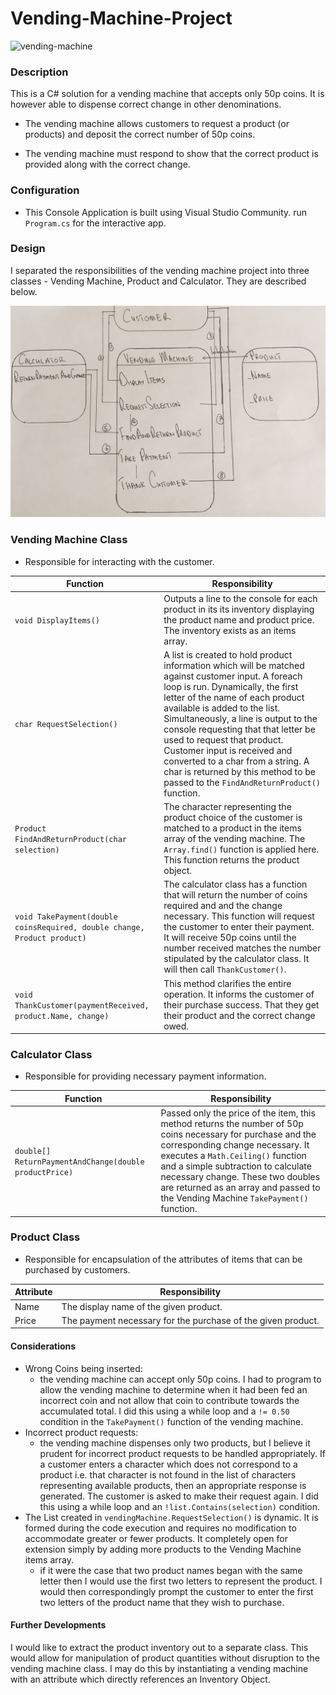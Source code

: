 # Vending-Machine-Project

![vending-machine](https://media.licdn.com/mpr/mpr/p/3/005/093/1c1/3d3c719.jpg)

### Description
This is a C# solution for a vending machine that accepts only 50p coins. It is however able to dispense correct change in other denominations.

- The vending machine allows customers to request a product (or products) and deposit the correct number of 50p coins.

- The vending machine must respond to show that the correct product is provided along with the correct change.

### Configuration
- This Console Application is built using Visual Studio Community.
run `Program.cs` for the interactive app.

### Design
I separated the responsibilities of the vending machine project into three classes - Vending Machine, Product and Calculator. They are described below.

![classdiagram](images/classdiagram.jpg)

### Vending Machine Class
* Responsible for interacting with the customer.

| Function  | Responsibility |
| ------ | ----------- |
| `void DisplayItems()` | Outputs a line to the console for each product in its its inventory displaying the product name and product price. The inventory exists as an items array. |
| `char RequestSelection()` | A list is created to hold product information which will be matched against customer input. A foreach loop is run. Dynamically, the first letter of the name of each product available is added to the list. Simultaneously, a line is output to the console requesting that that letter be used to request that product. Customer input is received and converted to a char from a string. A char is returned by this method to be passed to the `FindAndReturnProduct()` function. |
| `Product FindAndReturnProduct(char selection)` | The character representing the product choice of the customer is matched to a product in the items array of the vending machine. The `Array.find()` function is applied here. This function returns the product object. |
| `void TakePayment(double coinsRequired, double change, Product product)` | The calculator class has a function that will return the number of coins required and and the change necessary. This function will request the customer to enter their payment. It will receive 50p coins until the number received matches the number stipulated by the calculator class. It will then call `ThankCustomer()`. |
| `void ThankCustomer(paymentReceived, product.Name, change)` | This method clarifies the entire operation. It informs the customer of their purchase success. That they get their product and the correct change owed. |

### Calculator Class
* Responsible for providing necessary payment information.

| Function  | Responsibility |
| ------ | ----------- |
| `double[] ReturnPaymentAndChange(double productPrice)` | Passed only the price of the item, this method returns the number of 50p coins necessary for purchase and the corresponding change necessary. It executes a `Math.Ceiling()` function and a simple subtraction to calculate necessary change. These two doubles are returned as an array and passed to the Vending Machine `TakePayment()` function.  |

### Product Class
* Responsible for encapsulation of the attributes of items that can be purchased by customers.

| Attribute  | Responsibility |
| ------ | ----------- |
| Name | The display name of the given product. |
| Price | The payment necessary for the purchase of the given product. |

#### Considerations
- Wrong Coins being inserted:
  - the vending machine can accept only 50p coins. I had to program to allow the vending machine to determine when it had been fed an incorrect coin and not allow that coin to contribute towards the accumulated total. I did this using a while loop and a `!= 0.50` condition in the `TakePayment()` function of the vending machine.
- Incorrect product requests:
  - the vending machine dispenses only two products, but I believe it prudent for incorrect product requests to be handled appropriately. If a customer enters a character which does not correspond to a product i.e. that character is not found in the list of characters representing available products, then an appropriate response is generated. The customer is asked to make their request again. I did this using a while loop and an `!list.Contains(selection)` condition.
- The List created in `vendingMachine.RequestSelection()` is dynamic. It is formed during the code execution and requires no modification to accommodate greater or fewer products. It completely open for extension simply by adding more products to the Vending Machine items array.
  - if it were the case that two product names began with the same letter then I would use the first two letters to represent the product. I would then correspondingly prompt the customer to enter the first two letters of the product name that they wish to purchase.

#### Further Developments
I would like to extract the product inventory out to a separate class. This would allow for manipulation of product quantities without disruption to the vending machine class. I may do this by instantiating a vending machine with an attribute which directly references an Inventory Object.
